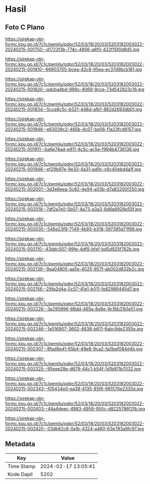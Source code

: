 # Hasil

## Foto C Plano

https://sirekap-obj-formc.kpu.go.id/7c1c/pemilu/pdpr/52/03/18/20/03/5203182003022-20240215-001750--d1722f3b-774c-4856-a6f0-422f15f0d8d5.jpg

https://sirekap-obj-formc.kpu.go.id/7c1c/pemilu/pdpr/52/03/18/20/03/5203182003022-20240215-001810--66903705-bcea-42c8-95ea-ec37d9bcb181.jpg

https://sirekap-obj-formc.kpu.go.id/7c1c/pemilu/pdpr/52/03/18/20/03/5203182003022-20240215-001820--adcba4bd-999c-4069-9cce-73d542923c16.jpg

https://sirekap-obj-formc.kpu.go.id/7c1c/pemilu/pdpr/52/03/18/20/03/5203182003022-20240215-001834--5cce8c5c-b321-448d-afb1-882d2693db01.jpg

https://sirekap-obj-formc.kpu.go.id/7c1c/pemilu/pdpr/52/03/18/20/03/5203182003022-20240215-001848--e63039c2-485b-4c07-be56-f1a23fcd8157.jpg

https://sirekap-obj-formc.kpu.go.id/7c1c/pemilu/pdpr/52/03/18/20/03/5203182003022-20240215-001911--ba6e74ad-e811-4c5c-ac5e-f994b4736136.jpg

https://sirekap-obj-formc.kpu.go.id/7c1c/pemilu/pdpr/52/03/18/20/03/5203182003022-20240215-001946--ef29b97e-9e33-4a31-ad9c-c6c40ebd4a1f.jpg

https://sirekap-obj-formc.kpu.go.id/7c1c/pemilu/pdpr/52/03/18/20/03/5203182003022-20240215-002001--3d3e6eea-5c82-4e94-a03b-d7a83200f250.jpg

https://sirekap-obj-formc.kpu.go.id/7c1c/pemilu/pdpr/52/03/18/20/03/5203182003022-20240215-002018--7df2a7e0-5b07-4a73-a3a3-8d6a6928e55f.jpg

https://sirekap-obj-formc.kpu.go.id/7c1c/pemilu/pdpr/52/03/18/20/03/5203182003022-20240215-002035--546e23f9-7149-4b93-b318-397395d71f98.jpg

https://sirekap-obj-formc.kpu.go.id/7c1c/pemilu/pdpr/52/03/18/20/03/5203182003022-20240215-002110--43ddc507-99fe-4df8-bfef-bd5d925f762b.jpg

https://sirekap-obj-formc.kpu.go.id/7c1c/pemilu/pdpr/52/03/18/20/03/5203182003022-20240215-002139--9aa04805-aa5e-4025-857f-ab002d832b2c.jpg

https://sirekap-obj-formc.kpu.go.id/7c1c/pemilu/pdpr/52/03/18/20/03/5203182003022-20240215-002156--29fa2d4a-0c57-41e1-b011-fe82989445d7.jpg

https://sirekap-obj-formc.kpu.go.id/7c1c/pemilu/pdpr/52/03/18/20/03/5203182003022-20240215-002226--3e295996-66dd-465a-8a9e-9c16b31b1e51.jpg

https://sirekap-obj-formc.kpu.go.id/7c1c/pemilu/pdpr/52/03/18/20/03/5203182003022-20240215-002246--1a016907-3602-4638-b611-6abc9de2355e.jpg

https://sirekap-obj-formc.kpu.go.id/7c1c/pemilu/pdpr/52/03/18/20/03/5203182003022-20240215-002307--8fad8e41-65b4-49e8-9ca2-fa0bef084d4b.jpg

https://sirekap-obj-formc.kpu.go.id/7c1c/pemilu/pdpr/52/03/18/20/03/5203182003022-20240215-002325--95eee28e-d679-44c1-b54f-1d1b811b7032.jpg

https://sirekap-obj-formc.kpu.go.id/7c1c/pemilu/pdpr/52/03/18/20/03/5203182003022-20240215-002343--f05434e0-ea38-4135-85f6-981576e2335d.jpg

https://sirekap-obj-formc.kpu.go.id/7c1c/pemilu/pdpr/52/03/18/20/03/5203182003022-20240215-002403--44a4deec-4983-4958-950c-d8225786f2fb.jpg

https://sirekap-obj-formc.kpu.go.id/7c1c/pemilu/pdpr/52/03/18/20/03/5203182003022-20240215-002420--03db62c6-0a1b-4324-a460-63e783a9fc97.jpg


## Metadata

| Key        | Value               |
| ---------- | ------------------- |
| Time Stamp | 2024-02-17 13:05:41 |
| Kode Dapil | 5202                |



